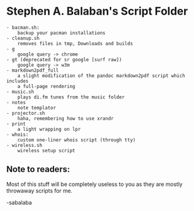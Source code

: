 # Stephen A. Balaban's Script Folder
    - bacman.sh:
        backup your pacman installations
    - cleanup.sh
        removes files in tmp, Downloads and builds
    - g
        google query -> chrome
    - gt (deprecated for sr google [surf raw])
        google query -> w3m
    - markdown2pdf_full
        a slight modification of the pandoc markdown2pdf script which includes
        a full-page rendering
    - music.sh
        plays di.fm tunes from the music folder                
    - notes
        note templator
    - projector.sh
        haha, remembering how to use xrandr    
    - print
        a light wrapping on lpr
    - whois:
        custom one-liner whois script (through tty)
    - wireless.sh
        wireless setup script

## Note to readers:

Most of this stuff will be completely useless to you as they are mostly
throwaway scripts for me.

-sabalaba
